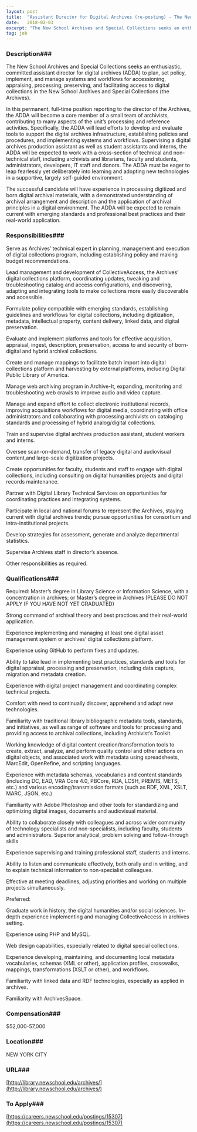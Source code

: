 ```yaml
---
layout: post
title:  "Assistant Director for Digital Archives (re-posting) - The New School"
date:   2018-02-03
excerpt: "The New School Archives and Special Collections seeks an enthusiastic, committed assistant director for digital archives (ADDA) to plan, set policy, implement, and manage systems and workflows for accessioning, appraising, processing, preserving, and facilitating access to digital collections in the New School Archives and Special Collections (the Archives). In this..."
tag: job
---
```


### Description###

The New School Archives and Special Collections seeks an enthusiastic, committed assistant director for digital archives (ADDA) to plan, set policy, implement, and manage systems and workflows for accessioning, appraising, processing, preserving, and facilitating access to digital collections in the New School Archives and Special Collections (the Archives).

In this permanent, full-time position reporting to the director of the Archives, the ADDA will become a core member of a small team of archivists, contributing to many aspects of the unit’s processing and reference activities. Specifically, the ADDA will lead efforts to develop and evaluate tools to support the digital archives infrastructure, establishing policies and procedures, and implementing systems and workflows. Supervising a digital archives production assistant as well as student assistants and interns, the ADDA will be expected to work with a cross-section of technical and non-technical staff, including archivists and librarians, faculty and students, administrators, developers, IT staff and donors. The ADDA must be eager to leap fearlessly yet deliberately into learning and adopting new technologies in a supportive, largely self-guided environment.

The successful candidate will have experience in processing digitized and born digital archival materials, with a demonstrated understanding of archival arrangement and description and the application of archival principles in a digital environment. The ADDA will be expected to remain current with emerging standards and professional best practices and their real-world application.


### Responsibilities###

Serve as Archives’ technical expert in planning, management and execution of digital collections program, including establishing policy and making budget recommendations.

Lead management and development of CollectiveAccess, the Archives’ digital collections platform, coordinating updates, tweaking and troubleshooting catalog and access configurations, and discovering, adapting and integrating tools to make collections more easily discoverable and accessible.

Formulate policy compatible with emerging standards, establishing guidelines and workflows for digital collections, including digitization, metadata, intellectual property, content delivery, linked data, and digital preservation.

Evaluate and implement platforms and tools for effective acquisition, appraisal, ingest, description, preservation, access to and security of born-digital and hybrid archival collections.

Create and manage mappings to facilitate batch import into digital collections platform and harvesting by external platforms, including Digital Public Library of America.

Manage web archiving program in Archive-It, expanding, monitoring and troubleshooting web crawls to improve audio and video capture.

Manage and expand effort to collect electronic institutional records, improving acquisitions workflows for digital media, coordinating with office administrators and collaborating with processing archivists on cataloging standards and processing of hybrid analog/digital collections.

Train and supervise digital archives production assistant, student workers and interns.

Oversee scan-on-demand, transfer of legacy digital and audiovisual content,and large-scale digitization projects.

Create opportunities for faculty, students and staff to engage with digital collections, including consulting on digital humanities projects and digital records maintenance.

Partner with Digital Library Technical Services on opportunities for coordinating practices and integrating systems.

Participate in local and national forums to represent the Archives, staying current with digital archives trends; pursue opportunities for consortium and intra-institutional projects.

Develop strategies for assessment, generate and analyze departmental statistics.

Supervise Archives staff in director’s absence.

Other responsibilities as required.


### Qualifications###

Required:
Master’s degree in Library Science or Information Science, with a concentration in archives; or Master’s degree in Archives (PLEASE DO NOT APPLY IF YOU HAVE NOT YET GRADUATED)

Strong command of archival theory and best practices and their real-world application.

Experience implementing and managing at least one digital asset management system or archives’ digital collections platform.

Experience using GitHub to perform fixes and updates.

Ability to take lead in implementing best practices, standards and tools for digital appraisal, processing and preservation, including data capture, migration and metadata creation.

Experience with digital project management and coordinating complex technical projects.

Comfort with need to continually discover, apprehend and adapt new technologies.

Familiarity with traditional library bibliographic metadata tools, standards, and initiatives, as well as range of software and tools for processing and providing access to archival collections, including Archivist’s Toolkit.

Working knowledge of digital content creation/transformation tools to create, extract, analyze, and perform quality control and other actions on digital objects, and associated work with metadata using spreadsheets, MarcEdit, OpenRefine, and scripting languages.

Experience with metadata schemas, vocabularies and content standards (including DC, EAD, VRA Core 4.0, PBCore, RDA, LCSH, PREMIS, METS, etc.) and various encoding/transmission formats (such as RDF, XML, XSLT, MARC, JSON, etc.)

Familiarity with Adobe Photoshop and other tools for standardizing and optimizing digital images, documents and audiovisual material.

Ability to collaborate closely with colleagues and across wider community of technology specialists and non-specialists, including faculty, students and administrators.
Superior analytical, problem solving and follow-through skills

Experience supervising and training professional staff, students and interns.

Ability to listen and communicate effectively, both orally and in writing, and to explain technical information to non-specialist colleagues.

Effective at meeting deadlines, adjusting priorities and working on multiple projects simultaneously.

Preferred:
	
Graduate work in history, the digital humanities and/or social sciences.
In-depth experience implementing and managing CollectiveAccess in archives setting.

Experience using PHP and MySQL.

Web design capabilities, especially related to digital special collections.

Experience developing, maintaining, and documenting local metadata vocabularies, schemas (XML or other), application profiles, crosswalks, mappings, transformations (XSLT or other), and workflows.

Familiarity with linked data and RDF technologies, especially as applied in archives.

Familiarity with ArchivesSpace.


### Compensation###

$52,000-57,000


### Location###

NEW YORK CITY


### URL###

[http://library.newschool.edu/archives/](http://library.newschool.edu/archives/)

### To Apply###

[https://careers.newschool.edu/postings/15307](https://careers.newschool.edu/postings/15307)





